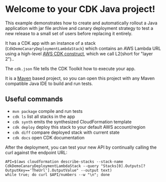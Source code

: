 # Welcome to your CDK Java project!

This example demonstrates how to create and automatically rollout a Java application with jar file archive and canary deployment strategy to test a new release to a small set of users before replacing it entirely.

It has a CDK app with an instance of a stack (`CdkDemoCanaryDeploymentLambdaStack`)
which contains an AWS Lambda URL using a high-level [AWS CDK construct](https://docs.aws.amazon.com/cdk/v2/guide/constructs.html), which we call L2(short for "layer 2")..


The `cdk.json` file tells the CDK Toolkit how to execute your app.

It is a [Maven](https://maven.apache.org/) based project, so you can open this project with any Maven compatible Java IDE to build and run tests.

## Useful commands

 * `mvn package`     compile and run tests
 * `cdk ls`          list all stacks in the app
 * `cdk synth`       emits the synthesized CloudFormation template
 * `cdk deploy`      deploy this stack to your default AWS account/region
 * `cdk diff`        compare deployed stack with current state
 * `cdk docs`        open CDK documentation

After the deployment, you can test your new API by continually calling the curl against the endpoint URL:
```
API=$(aws cloudformation describe-stacks --stack-name CdkDemoCanaryDeploymentLambdaStack --query "Stacks[0].Outputs[?OutputKey=='TheUrl'].OutputValue" --output text)
while true; do curl $API/numbers --w "\n"; done

```